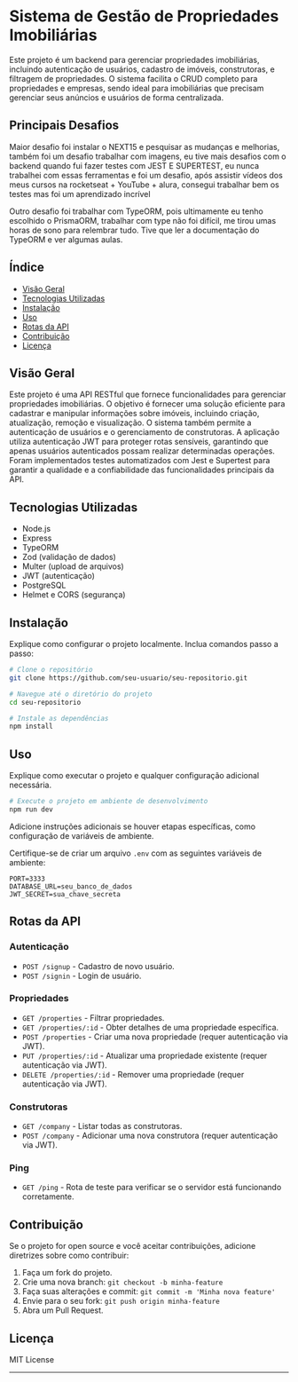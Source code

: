 # Sistema de Gestão de Propriedades Imobiliárias

Este projeto é um backend para gerenciar propriedades imobiliárias, incluindo autenticação de usuários, cadastro de imóveis, construtoras, e filtragem de propriedades. O sistema facilita o CRUD completo para propriedades e empresas, sendo ideal para imobiliárias que precisam gerenciar seus anúncios e usuários de forma centralizada.

## Principais Desafios 
Maior desafio foi instalar o NEXT15 e pesquisar as mudanças e melhorias, também foi um desafio trabalhar com imagens, eu tive mais desafios com o backend quando fui fazer testes com JEST E SUPERTEST, eu nunca trabalhei com essas ferramentas e foi um desafio, após assistir vídeos dos meus cursos na rocketseat + YouTube + alura, consegui trabalhar bem os testes mas foi um aprendizado incrível

Outro desafio foi trabalhar com TypeORM, pois ultimamente eu tenho escolhido o PrismaORM, trabalhar com type não foi difícil, me tirou umas horas de sono para relembrar tudo. Tive que ler a documentação do TypeORM e ver algumas aulas. 

## Índice

- [Visão Geral](#visão-geral)
- [Tecnologias Utilizadas](#tecnologias-utilizadas)
- [Instalação](#instalação)
- [Uso](#uso)
- [Rotas da API](#rotas-da-api)
- [Contribuição](#contribuição)
- [Licença](#licença)

## Visão Geral

Este projeto é uma API RESTful que fornece funcionalidades para gerenciar propriedades imobiliárias. O objetivo é fornecer uma solução eficiente para cadastrar e manipular informações sobre imóveis, incluindo criação, atualização, remoção e visualização. O sistema também permite a autenticação de usuários e o gerenciamento de construtoras. A aplicação utiliza autenticação JWT para proteger rotas sensíveis, garantindo que apenas usuários autenticados possam realizar determinadas operações.
Foram implementados testes automatizados com Jest e Supertest para garantir a qualidade e a confiabilidade das funcionalidades principais da API.

## Tecnologias Utilizadas

- Node.js
- Express
- TypeORM
- Zod (validação de dados)
- Multer (upload de arquivos)
- JWT (autenticação)
- PostgreSQL
- Helmet e CORS (segurança)

## Instalação

Explique como configurar o projeto localmente. Inclua comandos passo a passo:

```bash
# Clone o repositório
git clone https://github.com/seu-usuario/seu-repositorio.git

# Navegue até o diretório do projeto
cd seu-repositorio

# Instale as dependências
npm install
```

## Uso

Explique como executar o projeto e qualquer configuração adicional necessária.

```bash
# Execute o projeto em ambiente de desenvolvimento
npm run dev
```

Adicione instruções adicionais se houver etapas específicas, como configuração de variáveis de ambiente.

Certifique-se de criar um arquivo `.env` com as seguintes variáveis de ambiente:

```
PORT=3333
DATABASE_URL=seu_banco_de_dados
JWT_SECRET=sua_chave_secreta
```

## Rotas da API

### Autenticação

- `POST /signup` - Cadastro de novo usuário.
- `POST /signin` - Login de usuário.

### Propriedades

- `GET /properties` - Filtrar propriedades.
- `GET /properties/:id` - Obter detalhes de uma propriedade específica.
- `POST /properties` - Criar uma nova propriedade (requer autenticação via JWT).
- `PUT /properties/:id` - Atualizar uma propriedade existente (requer autenticação via JWT).
- `DELETE /properties/:id` - Remover uma propriedade (requer autenticação via JWT).

### Construtoras

- `GET /company` - Listar todas as construtoras.
- `POST /company` - Adicionar uma nova construtora (requer autenticação via JWT).

### Ping

- `GET /ping` - Rota de teste para verificar se o servidor está funcionando corretamente.

## Contribuição

Se o projeto for open source e você aceitar contribuições, adicione diretrizes sobre como contribuir:

1. Faça um fork do projeto.
2. Crie uma nova branch: `git checkout -b minha-feature`
3. Faça suas alterações e commit: `git commit -m 'Minha nova feature'`
4. Envie para o seu fork: `git push origin minha-feature`
5. Abra um Pull Request.

## Licença

MIT License

---

